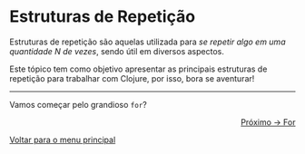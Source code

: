 # Estruturas de Repetição

Estruturas de repetição são aquelas utilizada para *se repetir algo em uma quantidade N de vezes*, sendo útil em diversos aspectos.

Este tópico tem como objetivo apresentar as principais estruturas de repetição para trabalhar com Clojure, por isso, bora se aventurar!

---

Vamos começar pelo grandioso `for`?

<p align="right">
  <a href="https://github.com/lanjoni/clojure4noobs/tree/main/content/repeticao/for.md">Próximo -> For</a>
</p>

<p align="left">
  <a href="https://github.com/lanjoni/clojure4noobs#roadmap">Voltar para o menu principal</a>
</p>
